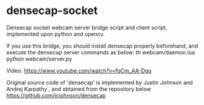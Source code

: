 # densecap-socket
Densecap socket webcam server bridge script and client script, implemented upon python and opencv.

If you use this bridge, you should install densecap properly beforehand, and execute the densecap server commands as below:
th webcam/daemon.lua
python webcam/server.py

Video: https://www.youtube.com/watch?v=fgCm_AA-Dgo


Original source code of 'densecap' is implemented by Justin Johnson and Andrej Karpathy
, and obtained from the repository below
https://github.com/jcjohnson/densecap


